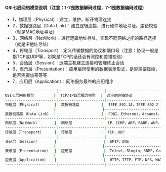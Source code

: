 #### OSI七层网络模型说明（注意：1-7是数据解码过程，7-1是数据编码过程）
 - 1，物理层（Physical）：建立，维护，断开物理连接
 - 2，数据链路层（Data Link）：建立逻辑连接，进行硬件地址寻址，差错校验（就是MAC地址寻址）
 - 3，网络层（NetWork）：进行逻辑地址寻址，实现不同网络之间的路径选择（就是IP地址寻址）
 - 4，传输层（Transport）：定义传输数据的协议和端口号（注意：协议一般是指TCP或UDP等，如果是TCP的话还会有流控和差错检验）
 - 5，会话层（Session）：远端主机建立连接和管理终止会话
 - 6，表示层（Presentation）：应用层所使用的数据表示形式，是否需要压缩，是否需要加密等等
 - 7，应用层（Application）：网络服务最终的应用程序
 ```bash
-----------------------|---------------------|------------------------------------------|
OSI七层网络模型         |  TCP/IP四层概念模型  |  对应的网络协议                           |
-----------------------|---------------------|------------------------------------------|
物理层（Physical）      |  数据链路层          |  IEEE 802.1A，IEEE 802.2 到 IEEE 802.11  |
                       |                     |------------------------------------------|
数据链路层（Data Link） |                     |  FDDI，Ethernet，Arpanet，PDN，SLIP，PPP  |
-----------------------|---------------------|------------------------------------------|
网络层（NetWork）       |  网络层             |  IP，ICMP，ARP，RARP，AKP，UUCP           |
-----------------------|---------------------|------------------------------------------|
传输层（Transport）     |  传输层             |  TCP，UDP                                |
-----------------------|---------------------|------------------------------------------|
会话层（Session）       |                     |  SMTP，DNS                               |
                       |                     |------------------------------------------| 
表示层（Presentation）  |  应用层              |  Telnet，Rlogin，SNMP，Gopher            |
                       |                     |------------------------------------------|
应用层（Application）   |                     |  HTTP，TFTP，FTP，NFS，WAIS，SMTP         |
-----------------------|---------------------|------------------------------------------|
 ```
